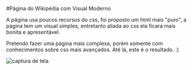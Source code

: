 \#Página do Wikipédia com Visual Moderno

 A página usa poucos recursos do css, foi proposto um html mais "puro", a página tem um visual simples, entretanto aliada ao css ela ficara mais bonita e apresentável.

 Pretendo fazer uma página mais complexa, porém somente com conhecimentos sobre css mais avançados. Até lá, este é o resultado. :)

![captura de tela](C:\Users\paulo\captura.png) 